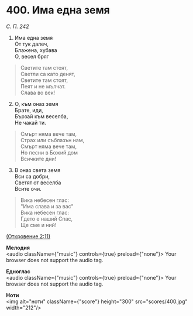 # 400. Има една земя  

*С. П. 242*  

1. Има една земя  
От тук далеч,  
Блажена, хубава  
О, весел бряг  

> Светите там стоят,  
> Светли са като денят,  
> Светите там стоят,  
> Пеят и не мълчат.  
> Слава во век!  

2. О, към оназ земя  
Брате, иди,  
Бързай към веселба,  
Не чакай ти.  

> Смърт няма вече там,  
> Страх или съблазън нам,  
> Смърт няма вече там,  
> Но песни в Божий дом  
> Всичките дни!  

3. В оназ света земя  
Вси са добри,  
Светят от веселба  
Всите очи.  

> Вика небесен глас:  
> "Има слава и за вас"  
> Вика небесен глас:  
> Гдето е наший Спас,  
> Ще сме и ний!  

[(Откровение 2:11)](http://biblia.bg/index.php?k=66&g=2&s=11)  

__Мелодия__  
<audio className={"music"} controls={true} preload={"none"}><source src="mp3/400.mp3" type="audio/mpeg"/>
Your browser does not support the audio tag.
</audio>  

__Едноглас__  
<audio className={"music"} controls={true} preload={"none"}><source src="transp/400.mp3" type="audio/mpeg"/>
Your browser does not support the audio tag.
</audio>  

__Ноти__  
<img alt="ноти" className={"score"} height="300" src="scores/400.jpg" width="212"/>
